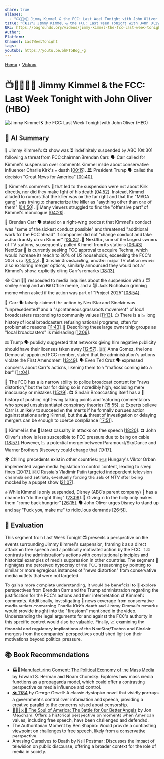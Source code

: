 ```yaml
---
share: true
aliases:
  - "📺🎤👮‍♂️📰 Jimmy Kimmel & the FCC: Last Week Tonight with John Oliver (HBO)"
title: "📺🎤👮‍♂️📰 Jimmy Kimmel & the FCC: Last Week Tonight with John Oliver (HBO)"
URL: https://bagrounds.org/videos/jimmy-kimmel-the-fcc-last-week-tonight-with-john-oliver-hbo
Author:
Platform:
Channel: LastWeekTonight
tags:
youtube: https://youtu.be/ohPToBog_-g
---
```

[Home](../index.md) > [Videos](./index.md)  
# 📺🎤👮‍♂️📰 Jimmy Kimmel & the FCC: Last Week Tonight with John Oliver (HBO)  
![Jimmy Kimmel & the FCC: Last Week Tonight with John Oliver (HBO)](https://youtu.be/ohPToBog_-g)  
  
## 🤖 AI Summary  
🚨 Jimmy Kimmel's 📺 show was ⏳ indefinitely suspended by ABC \[[00:30](http://www.youtube.com/watch?v=ohPToBog_-g&t=30)] following a threat from FCC chairman Brendan Carr. 🗣️ Carr called for Kimmel's suspension over comments Kimmel made about conservative influencer Charlie Kirk's 💀 death \[[00:15](http://www.youtube.com/watch?v=ohPToBog_-g&t=15)]. 🏛️ President Trump 🗣️ called the decision "Great News for America" \[[00:40](http://www.youtube.com/watch?v=ohPToBog_-g&t=40)].  
  
🎤 Kimmel's comments 💬 that led to the suspension were not about Kirk directly, nor did they make light of his death \[[04:52](http://www.youtube.com/watch?v=ohPToBog_-g&t=292)]. Instead, Kimmel alluded to rumors that the killer was on the far right and that the "MAGA gang" was trying to characterize the killer as "anything other than one of them" \[[04:50](http://www.youtube.com/watch?v=ohPToBog_-g&t=290)]. 🧐 Many viewers struggled to find the "offensive part" of Kimmel's monologue \[[04:28](http://www.youtube.com/watch?v=ohPToBog_-g&t=268)].  
  
📣 Brendan Carr 🗣️ stated on a right-wing podcast that Kimmel's conduct was "some of the sickest conduct possible" and threatened "additional work for the FCC ahead" if companies did not "change conduct and take action frankly uh on Kimmel" \[[05:24](http://www.youtube.com/watch?v=ohPToBog_-g&t=324)]. 🏢 NextStar, one of the largest owners of TV stations, subsequently pulled Kimmel from its stations \[[06:43](http://www.youtube.com/watch?v=ohPToBog_-g&t=403)]. NextStar 🤝 is currently seeking FCC approval to acquire Techna, which would increase its reach to 80% of US households, exceeding the FCC's 39% cap \[[06:55](http://www.youtube.com/watch?v=ohPToBog_-g&t=415)]. 📝 Sinclair Broadcasting, another major TV station owner also exploring merger options, similarly announced they would not air Kimmel's show, explicitly citing Carr's remarks \[[08:13](http://www.youtube.com/watch?v=ohPToBog_-g&t=493)].  
  
😂 Carr 🧑‍💻 responded to media inquiries about the suspension with a 😇 smiley emoji and an 🖼️ Office meme, and a 😈 Jack Nicholson grinning meme when asked if the action was part of "Project 2025" \[[08:54](http://www.youtube.com/watch?v=ohPToBog_-g&t=534)].  
  
📜 Carr 🗣️ falsely claimed the action by NextStar and Sinclair was "unprecedented" and a "spontaneous grassroots movement" of local broadcasters responding to community values \[[11:13](http://www.youtube.com/watch?v=ohPToBog_-g&t=673)]. 📺 There is a 📉 long history of local broadcasters refusing national programs, often for problematic reasons \[[11:43](http://www.youtube.com/watch?v=ohPToBog_-g&t=703)]. 🏢 Describing these large ownership groups as "local broadcasters" is misleading \[[12:06](http://www.youtube.com/watch?v=ohPToBog_-g&t=726)].  
  
⚖️ Trump 🗣️ publicly suggested that networks giving him negative publicity should have their licenses taken away \[[12:57](http://www.youtube.com/watch?v=ohPToBog_-g&t=777)]. 🇺🇸 Anna Gomez, the lone Democrat-appointed FCC member, stated that the administration's actions violate the First Amendment \[[13:49](http://www.youtube.com/watch?v=ohPToBog_-g&t=829)]. 🗣️ Even Ted Cruz 🗣️ expressed concerns about Carr's actions, likening them to a "mafioso coming into a bar" \[[14:04](http://www.youtube.com/watch?v=ohPToBog_-g&t=844)].  
  
🚨 The FCC has a ⚖️ narrow ability to police broadcast content for "news distortion," but the bar for doing so is incredibly high, excluding mere inaccuracy or mistakes \[[15:29](http://www.youtube.com/watch?v=ohPToBog_-g&t=929)]. 📺 Sinclair Broadcasting itself has a 📝 history of pushing right-wing talking points and featuring commentators who spread unsubstantiated conspiracy theories \[[15:55](http://www.youtube.com/watch?v=ohPToBog_-g&t=955)]. ⚖️ Experts believe Carr is unlikely to succeed on the merits if he formally pursues action against stations airing Kimmel, but the ⚠️ threat of investigation or delaying mergers can be enough to coerce compliance \[[17:51](http://www.youtube.com/watch?v=ohPToBog_-g&t=1071)].  
  
🦅 Kimmel is the 🚧 latest casualty in attacks on free speech \[[18:20](http://www.youtube.com/watch?v=ohPToBog_-g&t=1100)]. 📺 John Oliver's show is less susceptible to FCC pressure due to being on cable \[[18:57](http://www.youtube.com/watch?v=ohPToBog_-g&t=1137)]. However, 📉 a potential merger between Paramount/SkyDance and Warner Brothers Discovery could change that \[[19:17](http://www.youtube.com/watch?v=ohPToBog_-g&t=1157)].  
  
🌍 Chilling precedents exist in other countries: 🇭🇺 Hungary's Viktor Orban implemented vague media legislation to control content, leading to steep fines \[[20:17](http://www.youtube.com/watch?v=ohPToBog_-g&t=1217)]. 🇷🇺 Russia's Vladimir Putin targeted independent television channels and satirists, eventually forcing the sale of NTV after being mocked by a puppet show \[[21:07](http://www.youtube.com/watch?v=ohPToBog_-g&t=1267)].  
  
✊ While Kimmel is only suspended, Disney (ABC's parent company) 🤝 has a chance to "do the right thing" \[[23:09](http://www.youtube.com/watch?v=ohPToBog_-g&t=1389)]. 💸 Giving in to the bully only makes them "come back hungrier" \[[26:15](http://www.youtube.com/watch?v=ohPToBog_-g&t=1575)]. 🗣️ John Oliver urges Disney to stand up and say "Fuck you, make me" to ridiculous demands \[[26:51](http://www.youtube.com/watch?v=ohPToBog_-g&t=1611)].  
  
## 🤔 Evaluation  
This segment from Last Week Tonight 📺 presents a perspective on the events surrounding Jimmy Kimmel's suspension, framing it as a direct attack on free speech and a politically motivated action by the FCC. It ⚖️ contrasts the administration's actions with constitutional principles and historical examples of media suppression in other countries. The segment 🧐 highlights the perceived hypocrisy of the FCC's reasoning by pointing to similar or more egregious instances of "news distortion" from conservative media outlets that were not targeted.  
  
To gain a more complete understanding, it would be beneficial to 📖 explore perspectives from Brendan Carr and the Trump administration regarding the justification for the FCC's actions and their interpretation of Kimmel's comments. Additionally, investigating 📰 news coverage from conservative media outlets concerning Charlie Kirk's death and Jimmy Kimmel's remarks would provide insight into the "firestorm" mentioned in the video. Understanding the legal arguments for and against the FCC's authority in this specific context would also be valuable. Finally, 📈 examining the financial and regulatory implications of the NextStar/Techna and Sinclair mergers from the companies' perspectives could shed light on their motivations beyond political pressure.  
  
## 📚 Book Recommendations  
* [🏭🫡 Manufacturing Consent: The Political Economy of the Mass Media](../books/manufacturing-consent.md) by Edward S. Herman and Noam Chomsky: Explores how mass media functions as a propaganda model, which could offer a contrasting perspective on media influence and control.  
* [👁️ 1984](../books/1984.md) by George Orwell: A classic dystopian novel that vividly portrays a government's control over information and speech, providing a creative parallel to the concerns raised about censorship.  
* [👻🇺🇸⚔️🪽 The Soul of America: The Battle for Our Better Angels](../books/the-soul-of-america-the-battle-for-our-better-angels.md) by Jon Meacham: Offers a historical perspective on moments when American values, including free speech, have been challenged and defended.  
* The Authoritarian Moment by Ben Shapiro: Would provide a contrasting viewpoint on challenges to free speech, likely from a conservative perspective.  
* Amusing Ourselves to Death by Neil Postman: Discusses the impact of television on public discourse, offering a broader context for the role of media in society.